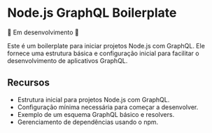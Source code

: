 # Node.js GraphQL Boilerplate

🚧 Em desenvolvimento 🚧

Este é um boilerplate para iniciar projetos Node.js com GraphQL. Ele fornece uma estrutura básica e configuração inicial para facilitar o desenvolvimento de aplicativos GraphQL.

## Recursos

- Estrutura inicial para projetos Node.js com GraphQL.
- Configuração mínima necessária para começar a desenvolver.
- Exemplo de um esquema GraphQL básico e resolvers.
- Gerenciamento de dependências usando o npm.
